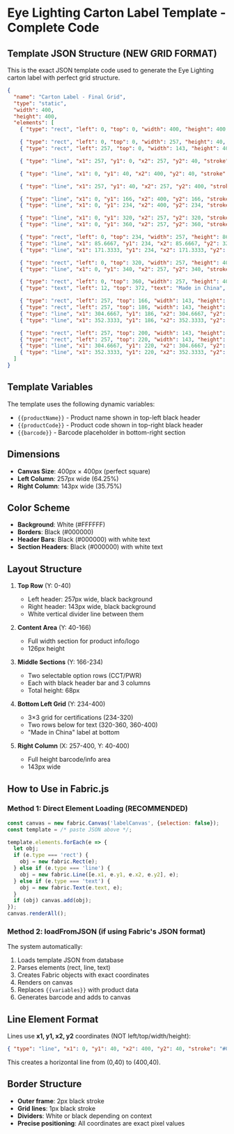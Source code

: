 # Eye Lighting Carton Label Template - Complete Code

## Template JSON Structure (NEW GRID FORMAT)

This is the exact JSON template code used to generate the Eye Lighting carton label with perfect grid structure.

```json
{
  "name": "Carton Label - Final Grid",
  "type": "static",
  "width": 400,
  "height": 400,
  "elements": [
    { "type": "rect", "left": 0, "top": 0, "width": 400, "height": 400, "fill": "#FFFFFF", "stroke": "#000000", "strokeWidth": 2 },

    { "type": "rect", "left": 0, "top": 0, "width": 257, "height": 40, "fill": "#000000" },
    { "type": "rect", "left": 257, "top": 0, "width": 143, "height": 40, "fill": "#000000" },

    { "type": "line", "x1": 257, "y1": 0, "x2": 257, "y2": 40, "stroke": "#FFFFFF", "strokeWidth": 1 },

    { "type": "line", "x1": 0, "y1": 40, "x2": 400, "y2": 40, "stroke": "#000000", "strokeWidth": 1 },

    { "type": "line", "x1": 257, "y1": 40, "x2": 257, "y2": 400, "stroke": "#000000", "strokeWidth": 1 },

    { "type": "line", "x1": 0, "y1": 166, "x2": 400, "y2": 166, "stroke": "#000000", "strokeWidth": 1 },
    { "type": "line", "x1": 0, "y1": 234, "x2": 400, "y2": 234, "stroke": "#000000", "strokeWidth": 1 },

    { "type": "line", "x1": 0, "y1": 320, "x2": 257, "y2": 320, "stroke": "#000000", "strokeWidth": 1 },
    { "type": "line", "x1": 0, "y1": 360, "x2": 257, "y2": 360, "stroke": "#000000", "strokeWidth": 1 },

    { "type": "rect", "left": 0, "top": 234, "width": 257, "height": 86, "fill": "transparent", "stroke": "#000000", "strokeWidth": 1 },
    { "type": "line", "x1": 85.6667, "y1": 234, "x2": 85.6667, "y2": 320, "stroke": "#000000", "strokeWidth": 1 },
    { "type": "line", "x1": 171.3333, "y1": 234, "x2": 171.3333, "y2": 320, "stroke": "#000000", "strokeWidth": 1 },

    { "type": "rect", "left": 0, "top": 320, "width": 257, "height": 40, "fill": "transparent", "stroke": "#000000", "strokeWidth": 1 },
    { "type": "line", "x1": 0, "y1": 340, "x2": 257, "y2": 340, "stroke": "#000000", "strokeWidth": 1 },

    { "type": "rect", "left": 0, "top": 360, "width": 257, "height": 40, "fill": "transparent", "stroke": "#000000", "strokeWidth": 1 },
    { "type": "text", "left": 12, "top": 372, "text": "Made in China", "fontSize": 16, "fontFamily": "Arial", "fill": "#000000" },

    { "type": "rect", "left": 257, "top": 166, "width": 143, "height": 20, "fill": "#000000" },
    { "type": "rect", "left": 257, "top": 186, "width": 143, "height": 14, "fill": "#FFFFFF", "stroke": "#000000", "strokeWidth": 1 },
    { "type": "line", "x1": 304.6667, "y1": 186, "x2": 304.6667, "y2": 200, "stroke": "#000000", "strokeWidth": 1 },
    { "type": "line", "x1": 352.3333, "y1": 186, "x2": 352.3333, "y2": 200, "stroke": "#000000", "strokeWidth": 1 },

    { "type": "rect", "left": 257, "top": 200, "width": 143, "height": 20, "fill": "#000000" },
    { "type": "rect", "left": 257, "top": 220, "width": 143, "height": 14, "fill": "#FFFFFF", "stroke": "#000000", "strokeWidth": 1 },
    { "type": "line", "x1": 304.6667, "y1": 220, "x2": 304.6667, "y2": 234, "stroke": "#000000", "strokeWidth": 1 },
    { "type": "line", "x1": 352.3333, "y1": 220, "x2": 352.3333, "y2": 234, "stroke": "#000000", "strokeWidth": 1 }
  ]
}
```

## Template Variables

The template uses the following dynamic variables:

- `{{productName}}` - Product name shown in top-left black header
- `{{productCode}}` - Product code shown in top-right black header
- `{{barcode}}` - Barcode placeholder in bottom-right section

## Dimensions

- **Canvas Size**: 400px × 400px (perfect square)
- **Left Column**: 257px wide (64.25%)
- **Right Column**: 143px wide (35.75%)

## Color Scheme

- **Background**: White (#FFFFFF)
- **Borders**: Black (#000000)
- **Header Bars**: Black (#000000) with white text
- **Section Headers**: Black (#000000) with white text

## Layout Structure

1. **Top Row** (Y: 0-40)
   - Left header: 257px wide, black background
   - Right header: 143px wide, black background
   - White vertical divider line between them

2. **Content Area** (Y: 40-166)
   - Full width section for product info/logo
   - 126px height

3. **Middle Sections** (Y: 166-234)
   - Two selectable option rows (CCT/PWR)
   - Each with black header bar and 3 columns
   - Total height: 68px

4. **Bottom Left Grid** (Y: 234-400)
   - 3×3 grid for certifications (234-320)
   - Two rows below for text (320-360, 360-400)
   - "Made in China" label at bottom

5. **Right Column** (X: 257-400, Y: 40-400)
   - Full height barcode/info area
   - 143px wide

## How to Use in Fabric.js

### Method 1: Direct Element Loading (RECOMMENDED)

```javascript
const canvas = new fabric.Canvas('labelCanvas', {selection: false});
const template = /* paste JSON above */;

template.elements.forEach(e => {
  let obj;
  if (e.type === 'rect') {
    obj = new fabric.Rect(e);
  } else if (e.type === 'line') {
    obj = new fabric.Line([e.x1, e.y1, e.x2, e.y2], e);
  } else if (e.type === 'text') {
    obj = new fabric.Text(e.text, e);
  }
  if (obj) canvas.add(obj);
});
canvas.renderAll();
```

### Method 2: loadFromJSON (if using Fabric's JSON format)

The system automatically:
1. Loads template JSON from database
2. Parses elements (rect, line, text)
3. Creates Fabric objects with exact coordinates
4. Renders on canvas
5. Replaces `{{variables}}` with product data
6. Generates barcode and adds to canvas

## Line Element Format

Lines use **x1, y1, x2, y2** coordinates (NOT left/top/width/height):

```json
{ "type": "line", "x1": 0, "y1": 40, "x2": 400, "y2": 40, "stroke": "#000000", "strokeWidth": 1 }
```

This creates a horizontal line from (0,40) to (400,40).

## Border Structure

- **Outer frame**: 2px black stroke
- **Grid lines**: 1px black stroke
- **Dividers**: White or black depending on context
- **Precise positioning**: All coordinates are exact pixel values
